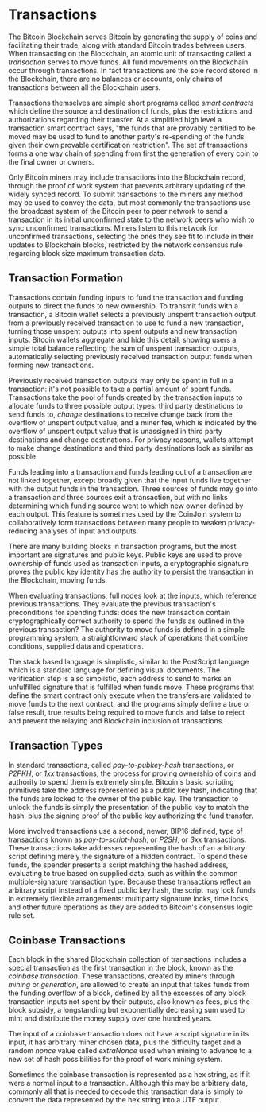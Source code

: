 # Transactions

The Bitcoin Blockchain serves Bitcoin by generating the supply of coins and facilitating their trade, along with standard Bitcoin trades between users. When transacting on the Blockchain, an atomic unit of transacting called a *transaction* serves to move funds. All fund movements on the Blockchain occur through transactions. In fact transactions are the sole record stored in the Blockchain, there are no balances or accounts, only chains of transactions between all the Blockchain users.

Transactions themselves are simple short programs called *smart contracts* which define the source and destination of funds, plus the restrictions and authorizations regarding their transfer. At a simplified high level a transaction smart contract says, "the funds that are provably certified to be moved may be used to fund to another party's re-spending of the funds given their own provable certification restriction". The set of transactions forms a one way chain of spending from first the generation of every coin to the final owner or owners.

Only Bitcoin miners may include transactions into the Blockchain record, through the proof of work system that prevents arbitrary updating of the widely synced record. To submit transactions to the miners any method may be used to convey the data, but most commonly the transactions use the broadcast system of the Bitcoin peer to peer network to send a transaction in its initial unconfirmed state to the network peers who wish to sync unconfirmed transactions. Miners listen to this network for unconfirmed transactions, selecting the ones they see fit to include in their updates to Blockchain blocks, restricted by the network consensus rule regarding block size maximum transaction data.

## Transaction Formation

Transactions contain funding inputs to fund the transaction and funding outputs to direct the funds to new ownership. To transmit funds with a transaction, a Bitcoin wallet selects a previously unspent transaction output from a previously received transaction to use to fund a new transaction, turning those unspent outputs into spent outputs and new transaction inputs. Bitcoin wallets aggregate and hide this detail, showing users a simple total balance reflecting the sum of unspent transaction outputs, automatically selecting previously received transaction output funds when forming new transactions.

Previously received transaction outputs may only be spent in full in a transaction: it's not possible to take a partial amount of spent funds. Transactions take the pool of funds created by the transaction inputs to allocate funds to three possible output types: third party destinations to send funds to, *change* destinations to receive change back from the overflow of unspent output value, and a miner fee, which is indicated by the overflow of unspent output value that is unassigned in third party destinations and change destinations. For privacy reasons, wallets attempt to make change destinations and third party destinations look as similar as possible. 

Funds leading into a transaction and funds leading out of a transaction are not linked together, except broadly given that the input funds live together with the output funds in the transaction. Three sources of funds may go into a transaction and three sources exit a transaction, but with no links determining which funding source went to which new owner defined by each output. This feature is sometimes used by the CoinJoin system to collaboratively form transactions between many people to weaken privacy-reducing analyses of input and outputs.

There are many building blocks in transaction programs, but the most important are signatures and public keys. Public keys are used to prove ownership of funds used as transaction inputs, a cryptographic signature proves the public key identity has the authority to persist the transaction in the Blockchain, moving funds.

When evaluating transactions, full nodes look at the inputs, which reference previous transactions. They evaluate the previous transaction's preconditions for spending funds: does the new transaction contain cryptographically correct authority to spend the funds as outlined in the previous transaction? The authority to move funds is defined in a simple programming system, a straightforward stack of operations that combine conditions, supplied data and operations.

The stack based language is simplistic, similar to the PostScript language which is a standard language for defining visual documents. The verification step is also simplistic, each address to send to marks an unfulfilled signature that is fulfilled when funds move. These programs that define the smart contract only execute when the transfers are validated to move funds to the next contract, and the programs simply define a true or false result, true results being required to move funds and false to reject and prevent the relaying and Blockchain inclusion of transactions.

## Transaction Types

In standard transactions, called *pay-to-pubkey-hash* transactions, or *P2PKH*, or *1xx* transactions, the process for proving ownership of coins and authority to spend them is extremely simple. Bitcoin's basic scripting primitives take the address represented as a public key hash, indicating that the funds are locked to the owner of the public key. The transaction to unlock the funds is simply the presentation of the public key to match the hash, plus the signing proof of the public key authorizing the fund transfer.

More involved transactions use a second, newer, BIP16 defined, type of transactions known as *pay-to-script-hash*, or *P2SH*, or *3xx* transactions. These transactions take addresses representing the hash of an arbitrary script defining merely the signature of a hidden contract. To spend these funds, the spender presents a script matching the hashed address, evaluating to true based on supplied data, such as within the common multiple-signature transaction type. Because these transactions reflect an arbitrary script instead of a fixed public key hash, the script may lock funds in extremely flexible arrangements: multiparty signature locks, time locks, and other future operations as they are added to Bitcoin's consensus logic rule set.

## Coinbase Transactions

Each block in the shared Blockchain collection of transactions includes a special transaction as the first transaction in the block, known as the *coinbase transaction*. These transactions, created by miners through *mining* or *generation*, are allowed to create an input that takes funds from the funding overflow of a block, defined by all the excesses of any block transaction inputs not spent by their outputs, also known as fees, plus the block subsidy, a longstanding but exponentially decreasing sum used to mint and distribute the money supply over one hundred years.

The input of a coinbase transaction does not have a script signature in its input, it has arbitrary miner chosen data, plus the difficulty target and a random *nonce* value called *extraNonce* used when mining to advance to a new set of hash possibilities for the proof of work mining system.

Sometimes the coinbase transaction is represented as a hex string, as if it were a normal input to a transaction. Although this may be arbitrary data, commonly all that is needed to decode this transaction data is simply to convert the data represented by the hex string into a UTF output.
